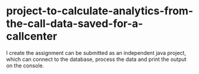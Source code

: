 # project-to-calculate-analytics-from-the-call-data-saved-for-a-callcenter
I create the assignment can be submitted as an independent java project, which can connect to the  database, process the data and print the output on the console.
